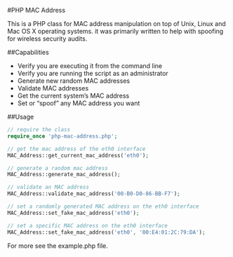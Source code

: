 #PHP MAC Address

This is a PHP class for MAC address manipulation on top of Unix, Linux and Mac
OS X operating systems. it was primarily written to help with spoofing for
wireless security audits.

##Capabilities

  * Verify you are executing it from the command line
  * Verify you are running the script as an administrator
  * Generate new random MAC addresses
  * Validate MAC addresses
  * Get the current system’s MAC address
  * Set or “spoof” any MAC address you want

##Usage

``` php
// require the class
require_once 'php-mac-address.php';

// get the mac address of the eth0 interface
MAC_Address::get_current_mac_address('eth0');

// generate a random mac address
MAC_Address::generate_mac_address();

// validate an MAC address
MAC_Address::validate_mac_address('00-B0-D0-86-BB-F7');

// set a randomly generated MAC address on the eth0 interface
MAC_Address::set_fake_mac_address('eth0');

// set a specific MAC address on the eth0 interface
MAC_Address::set_fake_mac_address('eth0', '00:E4:01:2C:79:DA');
```

For more see the example.php file.